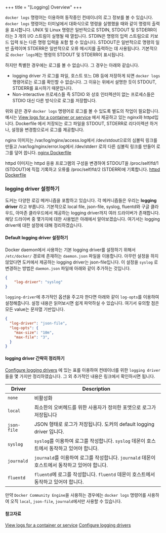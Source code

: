 +++
title = "[Logging] Overview"
+++

`docker logs` 명령어는 이용하여 동작중인 컨테이너의 로그 정보를 볼 수 있습니다. `docker logs` 명령어는 터미널에서 대화식으로 명령을 실행했을 때와 같이 명령의 출력을 표시합니다. UNIX 및 Linux 명령은 일반적으로 STDIN, STDOUT 및 STDERR이라는 3 개의 I/O 스트림이 실행될 때 열립니다. STDIN은 명령의 입력 스트림으로 키보드 입력 또는 다른 명령 입력을 포함 할 수 있습니다. STDOUT은 일반적으로 명령의 일반 출력이며 STDERR은 일반적으로 오류 메시지를 출력하는 데 사용됩니다. 기본적으로 `docker logs`에는 명령의 STDOUT 및 STDERR이 표시됩니다.

하지만 특별한 경우에는 로그를 볼 수 없습니다. 그 경우는 아래와 같습니다.

 - logging driver 가 로그를 파일, 호스트 또느 DB 등에 저장하게 되면 `docker logs` 명령어로는 로그를 확인할 수 없습니다. 그 이유는 위에서 설명한 듯이 STDOUT, STDERR를 표시하기 때문입니다.
 -  Non-interactive 프로세스들 즉 STDIO 와 상호 인터렉션이 없는 프로세스들은 STDIO 대신 다른 방식으로 로그를 저장합니다.

위와 같은 경우 `docker logs` 명령어로 로그를 볼 수 있도록 별도의 작업이 필요합니다. 예시는 [View logs for a container or service](https://docs.docker.com/config/containers/logging/) 에서 제공하고 있는 nginx와 httpd입니다. Dockerfile 에서 저장되는 로그 파일을 STDOUT, STDERR로 리다이렉션 하거나, 설정을 변경함으로서 로그를 제공합니다.

nginx 이미지는 /var/log/nginx/access.log에서 /dev/stdout으로의 심볼릭 링크를 만들고 /var/log/nginx/error.log에서 /dev/stderr 로의 다른 심볼릭 링크를 만들어 로그를 덮어 씁니다. [nginx Dockerfile](https://github.com/nginxinc/docker-nginx/blob/8921999083def7ba43a06fabd5f80e4406651353/mainline/jessie/Dockerfile#L21-L23)  

httpd 이미지는 httpd 응용 프로그램의 구성을 변경하여 STDOUT을 /proc/self/fd/1 (STDOUT)에 직접 기록하고 오류를 /proc/self/fd/2 (STDERR)에 기록합니다. [httpd Dockerfile](https://github.com/docker-library/httpd/blob/b13054c7de5c74bbaa6d595dbe38969e6d4f860c/2.2/Dockerfile#L72-L75)



### logging driver 설정하기

도커는 다양한 로깅 메커니즘을 포함하고 있습니다. 각 메커니즘들은 우리는 **logging driver** 라고 부릅니다. 기본적으로 local file, json-file, syslog, fluentd와 구글 클라우드, 아마존 클라우드에서 제공하는 logging driver까지 여러 드라이버가 존재합니다. 해당 드라이버 중 몇가지에 대한 사용법은 아래에서 알아보겠습니다. 여기서는 logging driver에 대한 설정에 대해 정리하겠습니다.

#### Default logging driver 설정하기

Docker daemon에서 사용하는 기본 logging driver를 설정하기 위해서 `/etc/docker/` 경로에 존재하는 `daemon.json` 파일을 이용합니다. 아무런 설정을 하지 않았다면 도커에서 제공하는 logging driver는 json-file입니다. 이 설정을 `syslog` 로 변경하는 방법은 `daemon.json` 파일에 아래와 같이 추가하는 것입니다.

```json
{
	"log-driver": "syslog"
}
```

`logging-driver`에 추가적인 옵션을 주고자 한다면 아래와 같이 `log-opts`를 이용하여 설정해줍니다. 설정 내용은 읽어보시면 쉽게 파악하실 수 있습니다. 여기서 유의할 점은 모든 value는 문자열 기반입니다.
```json
{
  "log-driver": "json-file",
  "log-opts": {
    "max-size": "10m",
    "max-file": "3",
  }
}
```

#### logging driver 간략히 정리하기
[Configure logging drivers](https://docs.docker.com/config/containers/logging/configure/) 에 있는 표를 이용하여 컨테이너를 위한 `logging driver`들을 몇 가지만 정리하였습니다. 그 외 추가적인 내용은 링크에서 확인하시면 됩니다.

|Driver|Description|
|-|-|
|`none`|비활성화|
|`local`|최소한의 오버헤드를 위한 사용자가 정의한 포맷으로 로그가 저장됩니다|
|`json-file`|JSON 형태로 로그가 저장됩니다. 도커의 default logging driver 입니다.|
|`syslog`|`syslog`를 이용하여 로그를 작성합니다. `syslog` 데몬이 호스트에서 동작하고 있어야 합니다.|
|`journald`|`journald`를 이용하여 로그를 작성합니다. `journald` 데몬이 호스트에서 동작하고 있어야 합니다.|
|`fluentd`|`fluentd`에 로그를 작성합니다. `fluentd` 데몬이 호스트에서 동작하고 있어야 합니다.|

만약 `Docker Community Engine`을 사용하는 경우에는 `docker logs` 명령어를 사용하여 오직 `local`, `json-file`, `journald`에서만 사용할 수 있습니다.


#### 참고자료
[View logs for a container or service](https://docs.docker.com/config/containers/logging/)
[Configure logging drivers](https://docs.docker.com/config/containers/logging/configure/)
